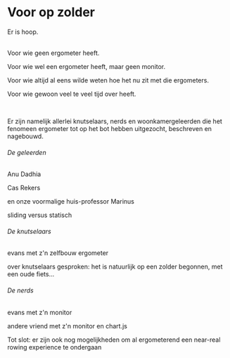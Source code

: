 # Voor op zolder

Er is hoop. 

<br/>
Voor wie geen ergometer heeft.   

Voor wie wel een ergometer heeft, maar geen monitor.   

Voor wie altijd al eens wilde weten hoe het nu zit met die ergometers.   

Voor wie gewoon veel te veel tijd over heeft.

<br/>

Er zijn namelijk allerlei knutselaars, nerds en woonkamergeleerden die het fenomeen ergometer tot op het bot hebben uitgezocht, beschreven en nagebouwd.

###### De geleerden

Anu Dadhia  

Cas Rekers  

en onze voormalige huis-professor Marinus  

sliding versus statisch

###### De knutselaars

evans met z'n zelfbouw ergometer  

over knutselaars gesproken: het is natuurlijk op een zolder begonnen, met een oude fiets...

###### De nerds

evans met z'n monitor  

andere vriend met z'n monitor en chart.js





Tot slot: er zijn ook nog mogelijkheden om al ergometerend een near-real rowing experience te ondergaan